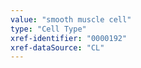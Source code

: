 ```yaml
---
value: "smooth muscle cell"
type: "Cell Type"
xref-identifier: "0000192"
xref-dataSource: "CL"
---
```


